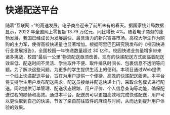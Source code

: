 # 快递配送平台

随着“互联网 +”的高速发展，电子商务迎来了前所未有的春天。据国家统计局数据显示，2022 年全国网上零售额 13.79 万亿元，同比增长 4%。随着电子商务的蓬勃发展，我国已经成长为发展最快、最具活力的新兴寄递市场。高校大学生作为网购的主力军，使得高校快递量也显著增加。根据阿里巴巴研究院发布的《校园快递行业发展报告》，全国校园一年快递数量超过 30 亿件。校园快递业务量增多带来诸多挑战，校园“最后一公里”物流配送亟须改善。现有的快递配送方式面临着配送效率低、配送时间不灵活、学生取件不便、取件排队时间长、包裹信息不透明等问题。为了解决这些问题，为更多的学生提供生活上的便利。本项目通过Web提供一个线上快递配送平台，旨在为用户提供一个便捷、高效的快递配送服务。本平台将支持学生用户发布配送需求，配送员接单并配送快递上门，采取众包模式进行配送，同时提供订单管理、配送状态跟踪、用户评价、个人信息查询等功能，确保配送过程的顺畅和高效。通过本平台，配送员可以更加高效地完成快递配送，用户可以更快取到自己的快递，节省了亲自前往取件的麻烦与时间，从而达到提升用户体验的效果。
